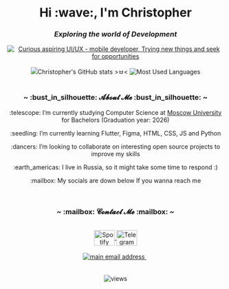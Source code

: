 <h1 align="center">Hi :wave:, I'm Christopher</h1>
<h3 align="center"><em>Exploring the world of Development</em></h3>
<div align="center">
<a href="https://git.io/typing-svg"><img src="https://readme-typing-svg.herokuapp.com?font=Poppins&weight=300&pause=1000&color=F6F732&width=435&lines=Curious+aspiring+UI%2FUX+-+mobile+developer;Trying+new+things+and+seek+for+opportunities" alt="Curious aspiring UI/UX - mobile developer, Trying new things and seek for opportunities" /></a>
</div>
<br/>
<div align="center">
    <picture>
        <!-- prettier-ignore-attribute -->
        <source
            media="(prefers-color-scheme: dark)"
            srcset="https://github-readme-stats.vercel.app/api?username=ChrisElli-dev&title_color=9e76df&text_color=b6c1ce&icon_color=ac89e3&bg_color=00000000&hide_border=true&show_icons=true&include_all_commits=true&count_private=true&custom_title=Christopher%27s%20GitHub%20stats%20%3E%E3%85%82%3C&card_width=400"
        />
        <!-- prettier-ignore-attribute -->
        <source
            media="(prefers-color-scheme: light)"
            srcset="https://github-readme-stats.vercel.app/api?username=ChrisElli-dev&title_color=9062da&icon_color=9e76df&bg_color=00000000&hide_border=true&show_icons=true&include_all_commits=true&count_private=true&custom_title=Christopher%27s%20GitHub%20stats%20%3E%E3%85%82%3C&card_width=400"
        />
        <!-- prettier-ignore-attribute -->
        <img
            alt="Christopher's GitHub stats >ㅂ<"
            src="https://github-readme-stats.vercel.app/api?username=ChrisElli-dev&title_color=9062da&icon_color=9e76df&bg_color=00000000&hide_border=true&show_icons=true&include_all_commits=true&count_private=true&custom_title=Christopher%27s%20GitHub%20stats%20%3E%E3%85%82%3C&card_width=400"
        />
    </picture>
    <picture>
        <!-- prettier-ignore-attribute -->
        <source
            media="(prefers-color-scheme: dark)"
            srcset="https://github-readme-stats.vercel.app/api/top-langs/?username=ChrisElli-dev&title_color=9e76df&text_color=b6c1ce&icon_color=ac89e3&bg_color=00000000&hide_border=true&langs_count=10&layout=compact"
        />
        <!-- prettier-ignore-attribute -->
        <source
            media="(prefers-color-scheme: light)"
            srcset="https://github-readme-stats.vercel.app/api/top-langs/?username=ChrisElli-dev&title_color=9062da&icon_color=9e76df&bg_color=00000000&hide_border=true&langs_count=10&layout=compact"
        />
        <!-- prettier-ignore-attribute -->
        <img
            alt="Most Used Languages"
            src="https://github-readme-stats.vercel.app/api/top-langs/?username=ChrisElli-dev&title_color=9062da&icon_color=9e76df&bg_color=00000000&hide_border=true&langs_count=10&layout=compact"
        />
    </picture>
</div>
</br>
<h3 align="center">~ :bust_in_silhouette: 𝓐𝓫𝓸𝓾𝓽 𝓜𝓮 :bust_in_silhouette: ~</h3>
<p align="center">:telescope: I’m currently studying Computer Science at <a href="https://mtuci.ru/?lang=en" target="blank">Moscow University</a> for Bachelors (Graduation year: 2026)</p>
<p align="center">
    :seedling: I’m currently learning Flutter, Figma, HTML, CSS, JS and Python
</p>
<p align="center">
    :dancers: I’m looking to collaborate on interesting open source projects to improve my skills
</p>
<p align="center">
    :earth_americas: I live in Russia, so it might take some time to respond
    :)
</p>
<p align="center">:mailbox: My socials are down below If you wanna reach me</p>
<br/>
<h3 align="center">~ :mailbox: 𝓒𝓸𝓷𝓽𝓪𝓬𝓽 𝓜𝓮 :mailbox: ~</h3>
<div align="center">
<br/>
<div align="center">
     <a
        href="https://open.spotify.com/user/kca80iarh963mr9qtn2by76oz"
        target="blank"
    >
        <img
            align="center"
            src="https://raw.githubusercontent.com/rahuldkjain/github-profile-readme-generator/master/src/images/icons/Social/spotify.svg"
            alt="Spotify"
            height="36"
            width="48"
        />
    </a>
      <a
        href="t.me/chris_elliot_1"
        target="blank"
    >
        <img
            align="center"
            src="https://raw.githubusercontent.com/rahuldkjain/github-profile-readme-generator/master/src/images/icons/Social/telegram.svg"
            alt="Telegram"
            height="36"
            width="48"
        />
    </a>
</div>
<br/>
<div align="center">
    <a href="mailto:chriselli.dev@gmail.com" target="_blank">
        <img
            src="https://img.shields.io/badge/chriselli.dev@gmail.com-D14836?style=flat-square&logo=gmail&logoColor=white"
            alt="main email address"
        />
    </a>
    &nbsp;
    </div>
</div>
<br/>

<br/>
<div align="center">
    <img
        src="https://hits.seeyoufarm.com/api/count/incr/badge.svg?url=https%3A%2F%2Fgithub.com%2FChrisElli-dev&count_bg=%239E76DF&title_bg=%23444444&icon=github.svg&icon_color=%23E7E7E7&title=visitors&edge_flat=true"
        alt="views"
    />
</div>
<br/>
